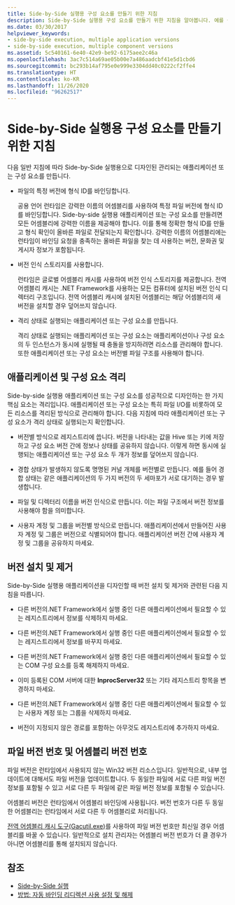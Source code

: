 ```yaml
---
title: Side-by-Side 실행용 구성 요소를 만들기 위한 지침
description: Side-by-Side 실행용 구성 요소를 만들기 위한 지침을 알아봅니다. 예를 들어 형식 ID를 특정 파일 버전에 바인딩하거나 버전 인식 스토리지를 사용합니다.
ms.date: 03/30/2017
helpviewer_keywords:
- side-by-side execution, multiple application versions
- side-by-side execution, multiple component versions
ms.assetid: 5c540161-6e40-42e9-be92-6175aee2c46a
ms.openlocfilehash: 3ac7c514a69ae05b00e7a486aadcbf41e5d1cbd6
ms.sourcegitcommit: bc293b14af795e0e999e3304dd40c0222cf2ffe4
ms.translationtype: HT
ms.contentlocale: ko-KR
ms.lasthandoff: 11/26/2020
ms.locfileid: "96262517"
---
```

# <a name="guidelines-for-creating-components-for-side-by-side-execution"></a>Side-by-Side 실행용 구성 요소를 만들기 위한 지침

다음 일반 지침에 따라 Side-by-Side 실행용으로 디자인된 관리되는 애플리케이션 또는 구성 요소를 만듭니다.  
  
- 파일의 특정 버전에 형식 ID를 바인딩합니다.  
  
     공용 언어 런타임은 강력한 이름의 어셈블리를 사용하여 특정 파일 버전에 형식 ID를 바인딩합니다. Side-by-side 실행용 애플리케이션 또는 구성 요소를 만들려면 모든 어셈블리에 강력한 이름을 제공해야 합니다. 이를 통해 정확한 형식 ID를 만들고 형식 확인이 올바른 파일로 전달되는지 확인합니다. 강력한 이름의 어셈블리에는 런타임이 바인딩 요청을 충족하는 올바른 파일을 찾는 데 사용하는 버전, 문화권 및 게시자 정보가 포함됩니다.  
  
- 버전 인식 스토리지를 사용합니다.  
  
     런타임은 글로벌 어셈블리 캐시를 사용하여 버전 인식 스토리지를 제공합니다. 전역 어셈블리 캐시는 .NET Framework를 사용하는 모든 컴퓨터에 설치된 버전 인식 디렉터리 구조입니다. 전역 어셈블리 캐시에 설치된 어셈블리는 해당 어셈블리의 새 버전을 설치할 경우 덮어쓰지 않습니다.  
  
- 격리 상태로 실행되는 애플리케이션 또는 구성 요소를 만듭니다.  
  
     격리 상태로 실행되는 애플리케이션 또는 구성 요소는 애플리케이션이나 구성 요소의 두 인스턴스가 동시에 실행될 때 충돌을 방지하려면 리소스를 관리해야 합니다. 또한 애플리케이션 또는 구성 요소는 버전별 파일 구조를 사용해야 합니다.  
  
## <a name="application-and-component-isolation"></a>애플리케이션 및 구성 요소 격리  

 Side-by-side 실행용 애플리케이션 또는 구성 요소를 성공적으로 디자인하는 한 가지 핵심 요소는 격리입니다. 애플리케이션 또는 구성 요소는 특히 파일 I/O를 비롯하여 모든 리소스를 격리된 방식으로 관리해야 합니다. 다음 지침에 따라 애플리케이션 또는 구성 요소가 격리 상태로 실행되는지 확인합니다.  
  
- 버전별 방식으로 레지스트리에 씁니다. 버전을 나타내는 값을 Hive 또는 키에 저장하고 구성 요소 버전 간에 정보나 상태를 공유하지 않습니다. 이렇게 하면 동시에 실행되는 애플리케이션 또는 구성 요소 두 개가 정보를 덮어쓰지 않습니다.  
  
- 경합 상태가 발생하지 않도록 명명된 커널 개체를 버전별로 만듭니다. 예를 들어 경합 상태는 같은 애플리케이션의 두 가지 버전의 두 세마포가 서로 대기하는 경우 발생합니다.  
  
- 파일 및 디렉터리 이름을 버전 인식으로 만듭니다. 이는 파일 구조에서 버전 정보를 사용해야 함을 의미합니다.  
  
- 사용자 계정 및 그룹을 버전별 방식으로 만듭니다. 애플리케이션에서 만들어진 사용자 계정 및 그룹은 버전으로 식별되어야 합니다. 애플리케이션 버전 간에 사용자 계정 및 그룹을 공유하지 마세요.  
  
## <a name="installing-and-uninstalling-versions"></a>버전 설치 및 제거  

 Side-by-Side 실행용 애플리케이션을 디자인할 때 버전 설치 및 제거와 관련된 다음 지침을 따릅니다.  
  
- 다른 버전의.NET Framework에서 실행 중인 다른 애플리케이션에서 필요할 수 있는 레지스트리에서 정보를 삭제하지 마세요.  
  
- 다른 버전의.NET Framework에서 실행 중인 다른 애플리케이션에서 필요할 수 있는 레지스트리에서 정보를 바꾸지 마세요.  
  
- 다른 버전의.NET Framework에서 실행 중인 다른 애플리케이션에서 필요할 수 있는 COM 구성 요소를 등록 해제하지 마세요.  
  
- 이미 등록된 COM 서버에 대한 **InprocServer32** 또는 기타 레지스트리 항목을 변경하지 마세요.  
  
- 다른 버전의.NET Framework에서 실행 중인 다른 애플리케이션에서 필요할 수 있는 사용자 계정 또는 그룹을 삭제하지 마세요.  
  
- 버전이 지정되지 않은 경로를 포함하는 아무것도 레지스트리에 추가하지 마세요.  
  
## <a name="file-version-number-and-assembly-version-number"></a>파일 버전 번호 및 어셈블리 버전 번호  

 파일 버전은 런타임에서 사용되지 않는 Win32 버전 리소스입니다. 일반적으로, 내부 업데이트에 대해서도 파일 버전을 업데이트합니다. 두 동일한 파일에 서로 다른 파일 버전 정보를 포함될 수 있고 서로 다른 두 파일에 같은 파일 버전 정보를 포함될 수 있습니다.  
  
 어셈블리 버전은 런타임에서 어셈블리 바인딩에 사용됩니다. 버전 번호가 다른 두 동일한 어셈블리는 런타임에서 서로 다른 두 어셈블리로 처리됩니다.  
  
 [전역 어셈블리 캐시 도구(Gacutil.exe)](../tools/gacutil-exe-gac-tool.md)를 사용하여 파일 버전 번호만 최신일 경우 어셈블리를 바꿀 수 있습니다. 일반적으로 설치 관리자는 어셈블리 버전 번호가 더 클 경우가 아니면 어셈블리를 통해 설치되지 않습니다.  
  
## <a name="see-also"></a>참조

- [Side-by-Side 실행](side-by-side-execution.md)
- [방법: 자동 바인딩 리디렉션 사용 설정 및 해제](../configure-apps/how-to-enable-and-disable-automatic-binding-redirection.md)
